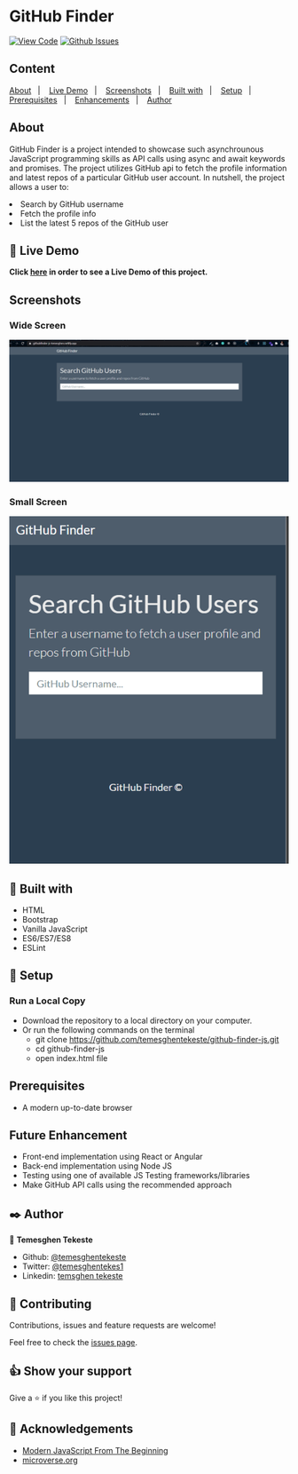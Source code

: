 # GitHub Finder

[![View Code](https://img.shields.io/badge/View%20-Code-green)](https://github.com/temesghentekeste/github-finder-js/pulls)
[![Github Issues](https://img.shields.io/badge/GitHub-Issues-orange)](https://github.com/temesghentekeste/github-finder-js/issues)


## Content

<a text-align="center" href="#about">About</a>&nbsp;&nbsp;&nbsp;|&nbsp;&nbsp;&nbsp;
<a href="#live">Live Demo</a>&nbsp;&nbsp;&nbsp;|&nbsp;&nbsp;&nbsp;
<a href="#screenshots">Screenshots</a>&nbsp;&nbsp;&nbsp;|&nbsp;&nbsp;&nbsp;
<a href="#with">Built with</a>&nbsp;&nbsp;&nbsp;|&nbsp;&nbsp;&nbsp;
<a href="#setup">Setup</a>&nbsp;&nbsp;&nbsp;|&nbsp;&nbsp;&nbsp;
<a href="#prerequisites">Prerequisites</a>&nbsp;&nbsp;&nbsp;|&nbsp;&nbsp;&nbsp;
<a href="#enhancement">Enhancements</a>&nbsp;&nbsp;&nbsp;|&nbsp;&nbsp;&nbsp;
<a href="#author">Author</a>


## About <a name = "about"></a>

GitHub Finder is a project intended to showcase such asynchrounous JavaScript programming skills as API calls using async and await keywords and promises. The project utilizes GitHub api to fetch the profile information and latest repos of a particular GitHub user account.
In nutshell, the project allows a user to:
<li>Search by GitHub username</li>
<li>Fetch the profile info</li>
<li>List the latest 5 repos of the GitHub user</li>

## 🔴 Live Demo <a name = "live"></a>

**Click [here](https://githubfinder-js-temesghen.netlify.app/) in order to see a Live Demo of this project.**

## Screenshots <a name = "screenshots"></a>

### Wide Screen
![screenshot](./images/screencapture_widescreen.gif) 
### Small Screen
![screenshot](./images/screencapture_mobile.gif) 

## 🔧 Built with<a name = "with"></a>

- HTML
- Bootstrap
- Vanilla JavaScript
- ES6/ES7/ES8
- ESLint

## 🔨 Setup<a name = "setup"></a>
### Run a Local Copy
- Download the repository to a local directory on your computer.
- Or run the following commands on the terminal
  - git clone https://github.com/temesghentekeste/github-finder-js.git
  - cd github-finder-js
  - open index.html file

## Prerequisites<a name = "prerequisites"></a>
- A modern up-to-date browser

## Future Enhancement<a name = "enhancement"></a>
- Front-end implementation using React or Angular
- Back-end implementation using Node JS
- Testing using one of available JS Testing frameworks/libraries
- Make GitHub API calls using the recommended approach

## ✒️  Author <a name = "author"></a>

👤 **Temesghen Tekeste**

- Github: [@temesghentekeste](https://github.com/temesghentekeste)
- Twitter: [@temesghentekes1](https://twitter.com/temesghentekes1)
- Linkedin: [temsghen tekeste](https://www.linkedin.com/in/temesghentekeste/)


## 🤝 Contributing

Contributions, issues and feature requests are welcome!

Feel free to check the [issues page](https://github.com/temesghentekeste/github-finder-js/issues).


## 👍 Show your support

Give a ⭐️ if you like this project!

## :clap: Acknowledgements
- <a href="https://www.udemy.com/course/modern-javascript-from-the-beginning/" target="_blank">Modern JavaScript From The Beginning</a>
- <a href="https://www.microverse.org/" target="_blank">microverse.org</a>
</div>
